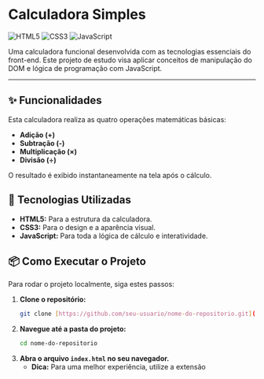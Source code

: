 # Calculadora Simples

![HTML5](https://img.shields.io/badge/html5-%23E34F26.svg?style=for-the-badge&logo=html5&logoColor=white)
![CSS3](https://img.shields.io/badge/css3-%231572B6.svg?style=for-the-badge&logo=css3&logoColor=white)
![JavaScript](https://img.shields.io/badge/javascript-%23323330.svg?style=for-the-badge&logo=javascript&logoColor=%23F7DF1E)

Uma calculadora funcional desenvolvida com as tecnologias essenciais do front-end. Este projeto de estudo visa aplicar conceitos de manipulação do DOM e lógica de programação com JavaScript.


---

## ✨ Funcionalidades

Esta calculadora realiza as quatro operações matemáticas básicas:

-   **Adição (+)**
-   **Subtração (-)**
-   **Multiplicação (×)**
-   **Divisão (÷)**

O resultado é exibido instantaneamente na tela após o cálculo.

## 🚀 Tecnologias Utilizadas

-   **HTML5:** Para a estrutura da calculadora.
-   **CSS3:** Para o design e a aparência visual.
-   **JavaScript:** Para toda a lógica de cálculo e interatividade.

## 📦 Como Executar o Projeto

Para rodar o projeto localmente, siga estes passos:

1.  **Clone o repositório:**
    ```bash
    git clone [https://github.com/seu-usuario/nome-do-repositorio.git](https://github.com/seu-usuario/nome-do-repositorio.git)
    ```
2.  **Navegue até a pasta do projeto:**
    ```bash
    cd nome-do-repositorio
    ```
3.  **Abra o arquivo `index.html` no seu navegador.**
    * **Dica:** Para uma melhor experiência, utilize a extensão
